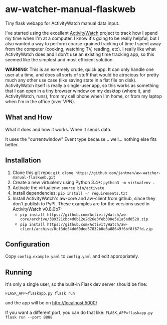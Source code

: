 # aw-watcher-manual-flaskweb

Tiny flask webapp for ActivityWatch manual data input.

I've started using the excellent [ActivityWatch](https://activitywatch.net/) project to track how I spend my time when I'm at a computer. I know it's going to be really helpful, but I also wanted a way to perform coarse-grained tracking of time I spent away from the computer (cooking, watching TV, reading, etc). I really like what ActivityWatch does and I don't use an existing time tracking app, so this seemed like the simplest and most efficient solution.

__WARNING:__ This is an exremely crude, quick app. It can only handle one user at a time, and does all sorts of stuff that would be atrocious for pretty much any other use case (like saving state in a flat file on disk). ActivityWatch itself is really a single-user app, so this works as something that I can open in a tiny browser window on my desktop (where it, and ActivityWatch, runs), from my cell phone when I'm home, or from my laptop when I'm in the office (over VPN).

## What and How

What it does and how it works. When it sends data.

It uses the "currentwindow" Event type because... well... nothing else fits better.

## Installation

1. Clone this git repo: ``git clone https://github.com/jantman/aw-watcher-manual-flaskweb.git``
2. Create a new virtualenv using Python 3.4+: ``python3 -m virtualenv .``
3. Activate the virtualenv: ``source bin/activate``
4. Install dependencies: ``pip install -r requirements.txt``
5. Install ActivityWatch's aw-core and aw-client from github, since they don't publish to PyPI. These examples are for the versions used in ActivityWatch v0.8.0b7:
   * ``pip install https://github.com/ActivityWatch/aw-core/archive/389321cbc4d0b12e2d26e3feb300e5e1a5ad8528.zip``
   * ``pip install https://github.com/ActivityWatch/aw-client/archive/0cf3de54dd60ded57832b0e6a88649f6bf8f67fd.zip``

## Configuration

Copy ``config.example.yaml`` to ``config.yaml`` and edit appropriately.

## Running

It's only a single user, so the built-in Flask dev server should be fine:

``FLASK_APP=flaskapp.py flask run``

and the app will be on [http://localhost:5000/](http://localhost:5000/)

If you want a different port, you can do that like: ``FLASK_APP=flaskapp.py flask run --port 8888``

